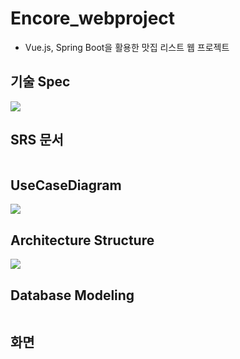 # Encore_webproject
 - Vue.js, Spring Boot을 활용한 맛집 리스트 웹 프로젝트

## 기술 Spec
<img src="https://user-images.githubusercontent.com/55942011/100713232-515e3800-33f7-11eb-87ab-ea140f1a22fe.png">

## SRS 문서
<img src="">

## UseCaseDiagram
<img src="https://user-images.githubusercontent.com/55942011/100713237-53c09200-33f7-11eb-9a69-9129e5f1cdce.png">

## Architecture Structure
<img src="https://user-images.githubusercontent.com/55942011/100713225-4d321a80-33f7-11eb-8cdc-09d603f404de.png">

## Database Modeling
<img src="">

## 화면
<img src="">
